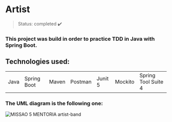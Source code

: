 <h1> Artist </h1>

> Status: completed ✔️

### This project was build in order to practice TDD in Java with Spring Boot.
## Technologies used:

<table>
  <tr>
    <td>Java</td>
    <td>Spring Boot</td>
    <td>Maven</td>
    <td>Postman</td>
    <td>Junit 5</td>
    <td>Mockito</td>
    <td>Spring Tool Suite 4</td>
  </tr>
</table>

### The UML diagram is the following one:

![MISSAO 5 MENTORIA artist-band](https://github.com/Rafaelse6/client-crud/assets/64181619/fcc634cc-7c25-4f8d-bbd3-6f7cde0e8e47)
